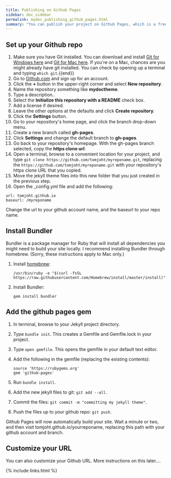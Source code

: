 ```yaml
---
title: Publishing on Github Pages
sidebar: doc_sidebar
permalink: mydoc_publishing_github_pages.html
summary: "You can publish your project on Github Pages, which is a free web hosting service provided by Github. All you need is to put your content into a Github repo branch called gh-pages and make this your default branch in your repo. With a Jekyll site, you just commit your entire project into the gh-pages branch and Github Pages will build the site for you."
---
```


## Set up your Github repo

1. Make sure you have Git installed. You can download and install [Git for Windows here](https://git-scm.com/download/win) and [Git for Mac here](https://git-scm.com/download/mac). If you're on a Mac, chances are you might already have git installed. You can check by opening up a terminal and typing `which git`.{{end}}
1. Go to [Github.com](http://github.com) and sign up for an account.
2. Click the **+** button in the upper-right corner and select **New repository**.
3. Name the repository something like **mydoctheme**.
4. Type a description..
5. Select the **Initialize this repository with a README** check box.
6. Add a license if desired.
7. Leave the other options at the defaults and click **Create repository**.
8. Click the **Settings** button.
9. Go to your repository's home page, and click the branch drop-down menu.
10. Create a new branch called **gh-pages**.
11. Click **Settings** and change the default branch to **gh-pages**.
11. Go back to your repository's homepage. With the gh-pages branch selected, copy the **https clone url**:
12. Open a terminal, browse to a convenient location for your project, and type `git clone https://github.com/tomjoht/myreponame.git`, replacing the `https://github.com/tomjoht/myreponame.git` with your repository's https clone URL that you copied.
13. Move the jekyll theme files into this new folder that you just created in the previous step.
14. Open the \_config.yml file and add the following:

   ```
   url: tomjoht.github.io
   baseurl: /myreponame
   ```

   Change the url to your github account name, and the baseurl to your repo name.

## Install Bundler

Bundler is a package manager for Ruby that will install all dependencies you might need to build your site locally. I recommend installing Bundler through homebrew. (Sorry, these instructions apply to Mac only.)

1. Install [homebrew](http://brew.sh/):

   ```
   /usr/bin/ruby -e "$(curl -fsSL https://raw.githubusercontent.com/Homebrew/install/master/install)"
   ```
2. Install Bundler:

   ```
   gem install bundler
   ```


## Add the github pages gem

1. In terminal, browse to your Jekyll project directory.
2. Type `bundle init`. This creates a Gemfile and Gemfile.lock in your project.
3. Type `open gemfile`. This opens the gemfile in your default text editor.
4. Add the following in the gemfile (replacing the existing contents):

   ```
   source 'https://rubygems.org'
   gem 'github-pages'
   ```

5. Run `bundle install`.
14. Add the new jekyll files to git: `git add --all`.
15. Commit the files: `git commit -m "committing my jekyll theme"`.
16. Push the files up to your github repo: `git push`.

Github Pages will now automatically build your site. Wait a minute or two, and then visit tomjoht.github.io/yourreponame, replacing this path with your github account and branch.

## Customize your URL

You can also customize your Github URL. More instructions on this later....

{% include links.html %}
